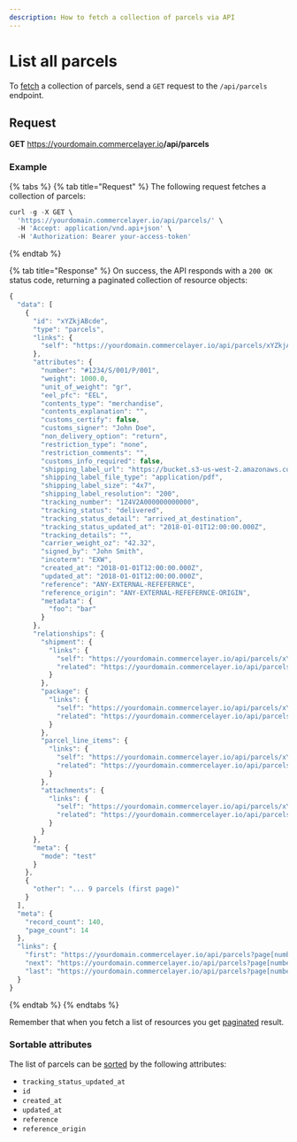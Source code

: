 ```yaml
---
description: How to fetch a collection of parcels via API
---
```


# List all parcels

To <a href="https://docs.commercelayer.io/developers/fetching-resources" target="_blank">fetch</a> a collection of parcels, send a `GET` request to the `/api/parcels` endpoint.

## Request

**GET** https://yourdomain.commercelayer.io<b>/api/parcels</b>

### **Example**

{% tabs %}
{% tab title="Request" %}
The following request fetches a collection of parcels:

```javascript
curl -g -X GET \
  'https://yourdomain.commercelayer.io/api/parcels/' \
  -H 'Accept: application/vnd.api+json' \
  -H 'Authorization: Bearer your-access-token'
```
{% endtab %}

{% tab title="Response" %}
On success, the API responds with a `200 OK` status code, returning a paginated collection of resource objects:

```javascript
{
  "data": [
    {
      "id": "xYZkjABcde",
      "type": "parcels",
      "links": {
        "self": "https://yourdomain.commercelayer.io/api/parcels/xYZkjABcde"
      },
      "attributes": {
        "number": "#1234/S/001/P/001",
        "weight": 1000.0,
        "unit_of_weight": "gr",
        "eel_pfc": "EEL",
        "contents_type": "merchandise",
        "contents_explanation": "",
        "customs_certify": false,
        "customs_signer": "John Doe",
        "non_delivery_option": "return",
        "restriction_type": "none",
        "restriction_comments": "",
        "customs_info_required": false,
        "shipping_label_url": "https://bucket.s3-us-west-2.amazonaws.com/files/postage_label/20180101/123.pdf",
        "shipping_label_file_type": "application/pdf",
        "shipping_label_size": "4x7",
        "shipping_label_resolution": "200",
        "tracking_number": "1Z4V2A000000000000",
        "tracking_status": "delivered",
        "tracking_status_detail": "arrived_at_destination",
        "tracking_status_updated_at": "2018-01-01T12:00:00.000Z",
        "tracking_details": "",
        "carrier_weight_oz": "42.32",
        "signed_by": "John Smith",
        "incoterm": "EXW",
        "created_at": "2018-01-01T12:00:00.000Z",
        "updated_at": "2018-01-01T12:00:00.000Z",
        "reference": "ANY-EXTERNAL-REFEFERNCE",
        "reference_origin": "ANY-EXTERNAL-REFEFERNCE-ORIGIN",
        "metadata": {
          "foo": "bar"
        }
      },
      "relationships": {
        "shipment": {
          "links": {
            "self": "https://yourdomain.commercelayer.io/api/parcels/xYZkjABcde/relationships/shipment",
            "related": "https://yourdomain.commercelayer.io/api/parcels/xYZkjABcde/shipment"
          }
        },
        "package": {
          "links": {
            "self": "https://yourdomain.commercelayer.io/api/parcels/xYZkjABcde/relationships/package",
            "related": "https://yourdomain.commercelayer.io/api/parcels/xYZkjABcde/package"
          }
        },
        "parcel_line_items": {
          "links": {
            "self": "https://yourdomain.commercelayer.io/api/parcels/xYZkjABcde/relationships/parcel_line_items",
            "related": "https://yourdomain.commercelayer.io/api/parcels/xYZkjABcde/parcel_line_items"
          }
        },
        "attachments": {
          "links": {
            "self": "https://yourdomain.commercelayer.io/api/parcels/xYZkjABcde/relationships/attachments",
            "related": "https://yourdomain.commercelayer.io/api/parcels/xYZkjABcde/attachments"
          }
        }
      },
      "meta": {
        "mode": "test"
      }
    },
    {
      "other": "... 9 parcels (first page)"
    }
  ],
  "meta": {
    "record_count": 140,
    "page_count": 14
  },
  "links": {
    "first": "https://yourdomain.commercelayer.io/api/parcels?page[number]=1&page[size]=10",
    "next": "https://yourdomain.commercelayer.io/api/parcels?page[number]=2&page[size]=10",
    "last": "https://yourdomain.commercelayer.io/api/parcels?page[number]=14&page[size]=10"
  }
}
```
{% endtab %}
{% endtabs %}

Remember that when you fetch a list of resources you get <a href="https://docs.commercelayer.io/developers/pagination" target="_blank">paginated</a> result.

### Sortable attributes

The list of parcels can be <a href="https://docs.commercelayer.io/developers/sorting-results" target="_blank">sorted</a> by the following attributes:

* `tracking_status_updated_at`
* `id`
* `created_at`
* `updated_at`
* `reference`
* `reference_origin`

